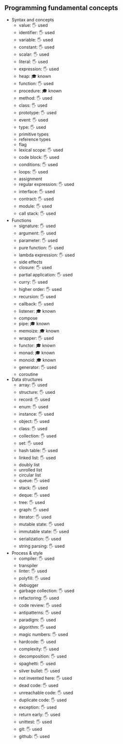 ## Programming fundamental concepts

- Syntax and concepts
  - value: 🖐️ used
  - identifier: 🖐️ used
  - variable: 🖐️ used
  - constant: 🖐️ used
  - scalar: 🖐️ used
  - literal: 🖐️ used
  - expression: 🖐️ used
  - heap: 🎓 known
  - function: 🖐️ used
  - procedure: 🎓 known
  - method: 🖐️ used
  - class: 🖐️ used
  - prototype: 🖐️ used
  - event: 🖐️ used
  - type: 🖐️ used
  - primitive types
  - reference types
  - flag
  - lexical scope: 🖐️ used
  - code block: 🖐️ used
  - conditions: 🖐️ used
  - loops: 🖐️ used
  - assignment
  - regular expression: 🖐️ used
  - interface: 🖐️ used
  - contract: 🖐️ used
  - module: 🖐️ used
  - call stack: 🖐️ used
- Functions
  - signature: 🖐️ used
  - argument: 🖐️ used
  - parameter: 🖐️ used
  - pure function: 🖐️ used
  - lambda expression: 🖐️ used
  - side effects
  - closure: 🖐️ used
  - partial application: 🖐️ used
  - curry: 🖐️ used
  - higher order: 🖐️ used
  - recursion: 🖐️ used
  - callback: 🖐️ used
  - listener: 🎓 known
  - compose
  - pipe: 🎓 known
  - memoize: 🎓 known
  - wrapper: 🖐️ used
  - functor: 🎓 known
  - monad: 🎓 known
  - monoid: 🎓 known
  - generator: 🖐️ used
  - coroutine
- Data structures
  - array: 🖐️ used
  - structure: 🖐️ used
  - record: 🖐️ used
  - enum: 🖐️ used
  - instance: 🖐️ used
  - object: 🖐️ used
  - class: 🖐️ used
  - collection: 🖐️ used
  - set: 🖐️ used
  - hash table: 🖐️ used
  - linked list: 🖐️ used
  - doubly list
  - unrolled list
  - circular list
  - queue: 🖐️ used
  - stack: 🖐️ used
  - deque: 🖐️ used
  - tree: 🖐️ used
  - graph: 🖐️ used
  - iterator: 🖐️ used
  - mutable state: 🖐️ used
  - immutable state: 🖐️ used
  - serialization: 🖐️ used
  - string parsing: 🖐️ used
- Process & style
  - compiler: 🖐️ used
  - transpiler
  - linter: 🖐️ used
  - polyfill: 🖐️ used
  - debugger
  - garbage collection: 🖐️ used
  - refactoring: 🖐️ used
  - code review: 🖐️ used
  - antipatterns: 🖐️ used
  - paradigm: 🖐️ used
  - algorithm: 🖐️ used
  - magic numbers: 🖐️ used
  - hardcode: 🖐️ used
  - complexity: 🖐️ used
  - decomposition: 🖐️ used
  - spaghetti: 🖐️ used
  - silver bullet: 🖐️ used
  - not invented here: 🖐️ used
  - dead code: 🖐️ used
  - unreachable code: 🖐️ used
  - duplicate code: 🖐️ used
  - exception: 🖐️ used
  - return early: 🖐️ used
  - unittest: 🖐️ used
  - git: 🖐️ used
  - github: 🖐️ used
